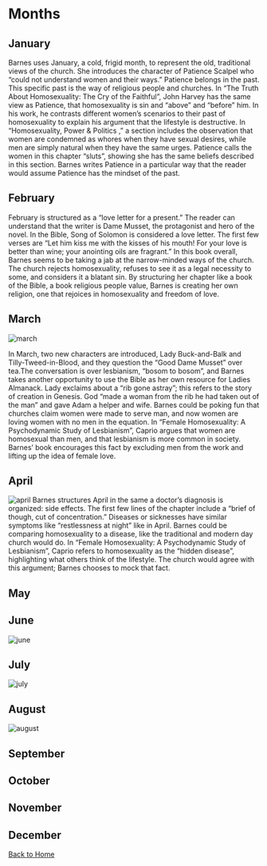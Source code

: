 # Months

## January
Barnes uses January, a cold, frigid month, to represent the old, traditional views of the church. She introduces the character of Patience Scalpel who “could not understand women and their ways.” Patience belongs in the past. This specific past is the way of religious people and churches. In “The Truth About Homosexuality: The Cry of the Faithful”, John Harvey has the same view as Patience, that homosexuality is sin and “above” and “before” him. In his work, he contrasts different women’s scenarios to their past of homosexuality to explain his argument that the lifestyle is destructive. In “Homosexuality, Power & Politics ,” a section includes the observation that women are condemned as whores when they have sexual desires, while men are simply natural when they have the same urges. Patience calls the women in this chapter “sluts”, showing she has the same beliefs described in this section. Barnes writes Patience in a particular way that the reader would assume Patience has the mindset of the past. 


## February 
February is structured as a “love letter for a present.” The reader can understand that the writer is Dame Musset, the protagonist and hero of the novel. In the Bible, Song of Solomon is considered a love letter. The first few verses are “Let him kiss me with the kisses of his mouth! For your love is better than wine; your anointing oils are fragrant.” In this book overall, Barnes seems to be taking a jab at the narrow-minded ways of the church. The church rejects homosexuality, refuses to see it as a legal necessity to some, and considers it a blatant sin. By structuring her chapter like a book of the Bible, a book religious people value, Barnes is creating  her own religion, one that rejoices in homosexuality and freedom of love. 


## March 
![march](https://lh3.googleusercontent.com/-Cz3UFriVmnI/WJ-E1yywHjI/AAAAAAAAAGI/Ln5hZa58JUAtWohYCdxIiI6tbKsveMj-ACLcB/s0/march.jpg "march")

In March, two new characters are introduced, Lady Buck-and-Balk and Tilly-Tweed-in-Blood, and they question the “Good Dame Musset” over tea.The conversation is over lesbianism, “bosom to bosom”, and Barnes takes another opportunity to use the Bible as her own resource for Ladies Almanack. Lady exclaims about a “rib gone astray”; this refers to the story of creation in Genesis. God “made a woman from the rib he had taken out of the man” and gave Adam a helper and wife. Barnes could be poking fun that churches claim women were made to serve man, and now women are loving women with no men in the equation. In “Female Homosexuality: A Psychodynamic Study of Lesbianism”, Caprio argues that women are homosexual than men, and that lesbianism is more common in society. Barnes’ book encourages this fact by excluding men from the work and lifting up the idea of female love. 


## April 
![april](https://lh3.googleusercontent.com/NXfYPnLYhaa8Y1h-MJX5Mo2ufy58x_Ezj4xOJFv-qhputUAQQDkIluC0-_riOpOXhmHdCyc=s0 "april")
Barnes structures April in the same a doctor’s diagnosis is organized: side effects. The first few lines of the chapter include a “brief of though, cut of concentration.” Diseases or sicknesses have similar symptoms like “restlessness at night” like in April. Barnes could be comparing homosexuality to a disease, like the traditional and modern day church would do. In “Female Homosexuality: A Psychodynamic Study of Lesbianism”, Caprio refers to homosexuality as the “hidden disease”, highlighting what others think of the lifestyle. The church would agree with this argument; Barnes chooses to mock that fact. 

## May 

## June
![june](https://lh3.googleusercontent.com/XDCUP8QEy4VT0F1lvSPyydV2bbm2fUiYR_R0hSbWR5UPayYNeZJ97SVUND_4QX6z9uU5efw=s0 "june")


## July
![july](https://lh3.googleusercontent.com/-RqFBUGx5BIM/WJ-EgKLE3lI/AAAAAAAAAGA/4asqNDxuGn4cPw2W5oxL6UJGQYrmdILxgCLcB/s0/july.jpg "july")

## August
![august](https://lh3.googleusercontent.com/-wuGQ2iqbsr4/WJ-EWRUG6UI/AAAAAAAAAF4/7pmAz8CyODMrcmsDH5x6VoA-Uygvyv9LQCLcB/s0/august.png "august")

## September 

## October 

## November 

## December 


[Back to Home](/ladiesalmanack/) 
